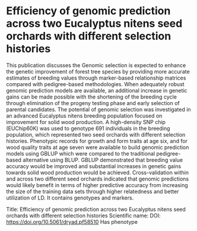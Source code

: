 # Efficiency of genomic prediction across two Eucalyptus nitens seed orchards with different selection histories

This publication discusses the Genomic selection is expected to enhance the genetic improvement of forest tree species by providing more accurate estimates of breeding values through marker-based relationship matrices compared with pedigree-based methodologies. When adequately robust genomic prediction models are available, an additional increase in genetic gains can be made possible with the shortening of the breeding cycle through elimination of the progeny testing phase and early selection of parental candidates. The potential of genomic selection was investigated in an advanced Eucalyptus nitens breeding population focused on improvement for solid wood production. A high-density SNP chip (EUChip60K) was used to genotype 691 individuals in the breeding population, which represented two seed orchards with different selection histories. Phenotypic records for growth and form traits at age six, and for wood quality traits at age seven were available to build genomic prediction models using GBLUP which were compared to the traditional pedigree-based alternative using BLUP. GBLUP demonstrated that breeding value accuracy would be improved and substantial increases in genetic gains towards solid wood production would be achieved. Cross-validation within and across two different seed orchards indicated that genomic predictions would likely benefit in terms of higher predictive accuracy from increasing the size of the training data sets through higher relatedness and better utilization of LD.
It contains  genotypes and  markers.

Title: Efficiency of genomic prediction across two Eucalyptus nitens seed orchards with different selection histories
Scientific name: 
DOI: https://doi.org/10.5061/dryad.pf58510
Has phenotype 


